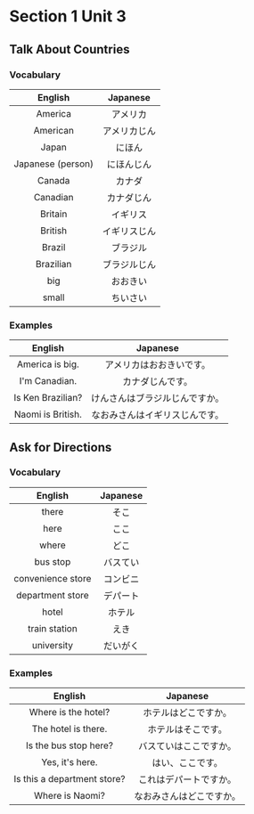 # Section 1 Unit 3
## Talk About Countries
### Vocabulary
| English | Japanese |
|:-------:|:--------:|
| America | アメリカ |
| American | アメリカじん |
| Japan | にほん |
| Japanese (person) | にほんじん |
| Canada | カナダ |
| Canadian | カナダじん |
| Britain | イギリス |
| British | イギリスじん |
| Brazil | ブラジル |
| Brazilian | ブラジルじん |
| big | おおきい |
| small | ちいさい |

### Examples
| English | Japanese |
|:-------:|:--------:|
| America is big. | アメリカはおおきいです。 |
| I'm Canadian. | カナダじんです。 |
| Is Ken Brazilian? | けんさんはブラジルじんですか。 |
| Naomi is British. | なおみさんはイギリスじんです。 |

## Ask for Directions
### Vocabulary
| English | Japanese |
|:-------:|:--------:|
| there | そこ |
| here | ここ |
| where | どこ |
| bus stop | バスてい |
| convenience store | コンビニ |
| department store | デパート |
| hotel | ホテル |
| train station | えき |
| university | だいがく |

### Examples
| English | Japanese |
|:-------:|:--------:|
| Where is the hotel? | ホテルはどこですか。 |
| The hotel is there. | ホテルはそこです。 |
| Is the bus stop here? | バスていはここですか。 |
| Yes, it's here. | はい、ここです。 |
| Is this a department store? | これはデパートですか。 |
| Where is Naomi? | なおみさんはどこですか。 |
